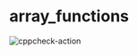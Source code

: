# array_functions
![cppcheck-action](https://github.com/99002596/arrway_functions/workflows/cppcheck-action/badge.svg)
